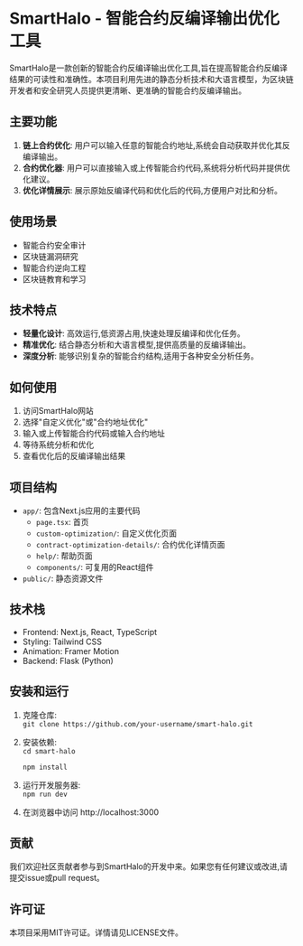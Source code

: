 # SmartHalo - 智能合约反编译输出优化工具

SmartHalo是一款创新的智能合约反编译输出优化工具,旨在提高智能合约反编译结果的可读性和准确性。本项目利用先进的静态分析技术和大语言模型，为区块链开发者和安全研究人员提供更清晰、更准确的智能合约反编译输出。

## 主要功能

1. **链上合约优化**: 用户可以输入任意的智能合约地址,系统会自动获取并优化其反编译输出。
2. **合约优化器**: 用户可以直接输入或上传智能合约代码,系统将分析代码并提供优化建议。
3. **优化详情展示**: 展示原始反编译代码和优化后的代码,方便用户对比和分析。

## 使用场景

- 智能合约安全审计
- 区块链漏洞研究
- 智能合约逆向工程
- 区块链教育和学习

## 技术特点

- **轻量化设计**: 高效运行,低资源占用,快速处理反编译和优化任务。
- **精准优化**: 结合静态分析和大语言模型,提供高质量的反编译输出。
- **深度分析**: 能够识别复杂的智能合约结构,适用于各种安全分析任务。

## 如何使用

1. 访问SmartHalo网站
2. 选择"自定义优化"或"合约地址优化"
3. 输入或上传智能合约代码或输入合约地址
4. 等待系统分析和优化
5. 查看优化后的反编译输出结果

## 项目结构

- `app/`: 包含Next.js应用的主要代码
  - `page.tsx`: 首页
  - `custom-optimization/`: 自定义优化页面
  - `contract-optimization-details/`: 合约优化详情页面
  - `help/`: 帮助页面
  - `components/`: 可复用的React组件
- `public/`: 静态资源文件

## 技术栈

- Frontend: Next.js, React, TypeScript
- Styling: Tailwind CSS
- Animation: Framer Motion
- Backend: Flask (Python)

## 安装和运行

1. 克隆仓库:   
   ``git clone https://github.com/your-username/smart-halo.git`` 

2. 安装依赖:   
   ``cd smart-halo``

   ``npm install``

3. 运行开发服务器:   
   ``npm run dev``   

4. 在浏览器中访问 http://localhost:3000

## 贡献

我们欢迎社区贡献者参与到SmartHalo的开发中来。如果您有任何建议或改进,请提交issue或pull request。

## 许可证

本项目采用MIT许可证。详情请见LICENSE文件。
